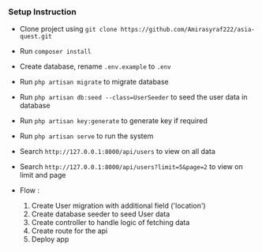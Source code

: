
### Setup Instruction
- Clone project using `git clone https://github.com/Amirasyraf222/asia-quest.git`
- Run `composer install` 
- Create database, rename `.env.example` to `.env`
- Run `php artisan migrate` to migrate database 
- Run `php artisan db:seed --class=UserSeeder` to seed the user data in database
- Run `php artisan key:generate` to generate key if required
- Run `php artisan serve` to run the system

- Search `http://127.0.0.1:8000/api/users` to view on all data
- Search `http://127.0.0.1:8000/api/users?limit=5&page=2` to view on limit and page

- Flow :
    1. Create User migration with additional field ('location')
    2. Create database seeder to seed User data
    3. Create controller to handle logic of fetching data
    4. Create route for the api
    6. Deploy app 



